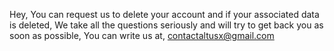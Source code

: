 Hey, 
You can request us to delete your account and if your associated data is deleted, We take all the questions seriously and will try to get back you as soon as possible,
You can write us at, contactaltusx@gmail.com

